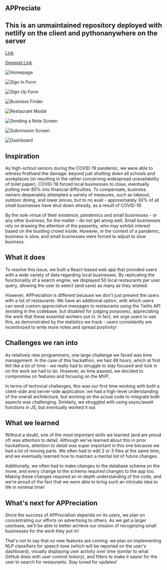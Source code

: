 ## APPreciate

## This is an unmaintained repository deployed with netlify on the client and pythonanywhere on the server

[Link](apppreciate.netlify.app/)

[Devpost Link](https://devpost.com/software/appreciation)

![Homepage](https://challengepost-s3-challengepost.netdna-ssl.com/photos/production/software_photos/001/468/798/datas/gallery.jpg)

![Sign In Form](https://challengepost-s3-challengepost.netdna-ssl.com/photos/production/software_photos/001/468/799/datas/gallery.jpg)

![Sign Up Form](https://challengepost-s3-challengepost.netdna-ssl.com/photos/production/software_photos/001/468/800/datas/gallery.jpg)

![Business Finder](https://challengepost-s3-challengepost.netdna-ssl.com/photos/production/software_photos/001/468/809/datas/gallery.jpg)

![Restaurant Modal](https://challengepost-s3-challengepost.netdna-ssl.com/photos/production/software_photos/001/468/810/datas/gallery.jpg)

![Sending a Note Screen](https://challengepost-s3-challengepost.netdna-ssl.com/photos/production/software_photos/001/468/807/datas/gallery.jpg)

![Submission Screen](https://challengepost-s3-challengepost.netdna-ssl.com/photos/production/software_photos/001/468/847/datas/gallery.jpg)

![Dashboard](https://challengepost-s3-challengepost.netdna-ssl.com/photos/production/software_photos/001/468/846/datas/gallery.jpg)

## Inspiration

As high-school seniors during the COVID-19 pandemic, we were able to witness firsthand the damage: beyond just shutting down all schools and workplaces (or resulting in the rather concerning widespread unavailability of toilet paper), COVID-19 forced local businesses to close, eventually putting over 80% into financial difficulties. To compensate, business owners desperately attempted a variety of measures, such as takeout, outdoor dining, and lower prices, but to no avail - approximately 30% of all small businesses have shut down already, as a result of COVID-19.

By the sole virtue of their existence, pandemics and small businesses - or any other business, for the matter - do not get along well. Small businesses rely on drawing the attention of the passerby, who may exhibit interest based on the bustling crowd inside. However, in the context of a pandemic, business is slow, and small businesses were forced to adjust to slow business.

## What it does

To resolve this issue, we built a React-based web app that provided users with a wide variety of data regarding local businesses. By replicating the functionality of a search engine, we displayed 50 local restaurants per user query, allowing the user to select (and save) as many as they wished.

However, APPreciation is different because we don't just present the users with a list of restaurants. We have an additional option, with which users can send custom appreciative messages to restaurants using the Twilio API (existing in the codebase, but disabled for judging purposes), appreciating the work that these essential workers put in. In fact, we urge users to use this, as demonstrated by the statistics we track - users consistently are incentivized to write more notes and spread positivity!

## Challenges we ran into

As relatively new programmers, one large challenge we faced was time management. In the case of this hackathon, we had 48 hours, which at first felt like a lot of time - we really had to struggle to stay focused and lock in on the work we had to do. However, as time passed, we decided to compromise on features and focusing on the MVP.

In terms of technical challenges, this was our first time working with both a client-side and server-side application: we had a high-level understanding of the overall architecture, but working on the actual code to integrate both aspects was challenging. Similarly, we struggled with using async/await functions in JS, but eventually worked it out.

## What we learned

Without a doubt, one of the most important skills we learned (and are proud of) was attention to detail. Although we've learned about this in prior hackathons, attention to detail was super important in this one because we had a lot of moving parts. We often had to edit 2 or 3 files at the same time, and we eventually learned how to maintain a mental list of future changes.

Additionally, we often had to make changes to the database schema on the move, and every change to the schema required changes to the app too. Making these changes required an in-depth understanding of the code, and we're proud of the fact that we were able to bring such an intricate idea to life in minimal time!

## What's next for APPreciation

Since the success of APPreciation depends on its users, we plan on concentrating our efforts on advertising to others. As we get a larger userbase, we'll be able to better achieve our mission of recognizing small businesses for the work they put in!

That's not to say that no new features are coming: we plan on implementing NLP classifiers for speech tone (which will be reported on the user's dashboard), visually displaying user activity over time (similar to what GitHub does with user commit history), and filters to make it easier for the user to search for restaurants. Stay tuned for updates!
